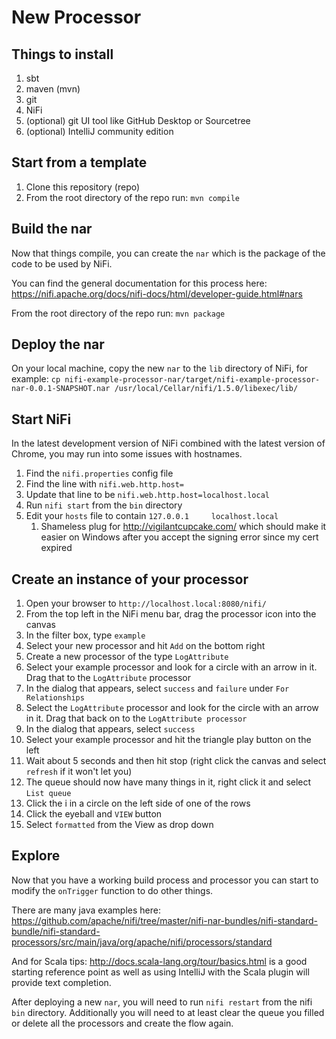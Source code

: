 # New Processor

## Things to install

1. sbt
1. maven (mvn)
1. git
1. NiFi
1. (optional) git UI tool like GitHub Desktop or Sourcetree
1. (optional) IntelliJ community edition

## Start from a template

1. Clone this repository (repo)
1. From the root directory of the repo run: `mvn compile`

## Build the nar

Now that things compile, you can create the `nar`
which is the package of the code to be used by NiFi.

You can find the general documentation for this process here:
https://nifi.apache.org/docs/nifi-docs/html/developer-guide.html#nars

From the root directory of the repo run: `mvn package`

## Deploy the nar

On your local machine, copy the new `nar` to the `lib` directory of NiFi, for example:
`cp nifi-example-processor-nar/target/nifi-example-processor-nar-0.0.1-SNAPSHOT.nar /usr/local/Cellar/nifi/1.5.0/libexec/lib/`

## Start NiFi

In the latest development version of NiFi combined with the latest version of Chrome,
you may run into some issues with hostnames.

1. Find the `nifi.properties` config file
1. Find the line with `nifi.web.http.host=`
1. Update that line to be `nifi.web.http.host=localhost.local`
1. Run `nifi start` from the `bin` directory
1. Edit your `hosts` file to contain `127.0.0.1		localhost.local`
    1. Shameless plug for http://vigilantcupcake.com/ which should make it easier on Windows after you accept the signing error since my cert expired

## Create an instance of your processor

1. Open your browser to `http://localhost.local:8080/nifi/`
1. From the top left in the NiFi menu bar, drag the processor icon into the canvas
1. In the filter box, type `example`
1. Select your new processor and hit `Add` on the bottom right
1. Create a new processor of the type `LogAttribute`
1. Select your example processor and look for a circle with an arrow in it. Drag that to the `LogAttribute` processor
1. In the dialog that appears, select `success` and `failure` under `For Relationships`
1. Select the `LogAttribute` processor and look for the circle with an arrow in it. Drag that back on to the `LogAttribute processor`
1. In the dialog that appears, select `success`
1. Select your example processor and hit the triangle play button on the left
1. Wait about 5 seconds and then hit stop (right click the canvas and select `refresh` if it won't let you)
1. The queue should now have many things in it, right click it and select `List queue`
1. Click the i in a circle on the left side of one of the rows
1. Click the eyeball and `VIEW` button
1. Select `formatted` from the View as drop down

## Explore

Now that you have a working build process and processor you can start to modify the `onTrigger`
function to do other things.

There are many java examples here:
https://github.com/apache/nifi/tree/master/nifi-nar-bundles/nifi-standard-bundle/nifi-standard-processors/src/main/java/org/apache/nifi/processors/standard

And for Scala tips: http://docs.scala-lang.org/tour/basics.html
is a good starting reference point as well as
using IntelliJ with the Scala plugin will provide text completion.

After deploying a new `nar`, you will need to run `nifi restart`
from the nifi `bin` directory.
Additionally you will need to at least clear the queue you filled
or delete all the processors and create the flow again.